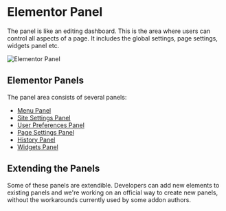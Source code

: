 # Elementor Panel

<Badge type="tip" vertical="top" text="Elementor Core" /> <Badge type="warning" vertical="top" text="Basic" />

The panel is like an editing dashboard. This is the area where users can control all aspects of a page. It includes the global settings, page settings, widgets panel etc.

![Elementor Panel](/assets/img/elementor-panel.png)

## Elementor Panels

The panel area consists of several panels:

* [Menu Panel](/editor/menu-panel)
* [Site Settings Panel](/editor/site-settings-panel)
* [User Preferences Panel](/editor/user-preferences-panel)
* [Page Settings Panel](/editor/page-settings-panel)
* [History Panel](/editor/history-panel)
* [Widgets Panel](/editor/widgets-panel)

## Extending the Panels

Some of these panels are extendible. Developers can add new elements to existing panels and we're working on an official way to create new panels, without the workarounds currently used by some addon authors.
